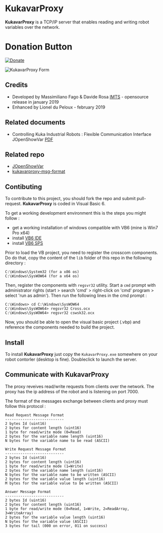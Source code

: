 # KukavarProxy

**KukavarProxy**  is a TCP/IP server that enables reading and writing robot variables over the network.

# Donation Button

[![Donate](https://img.shields.io/badge/Donate-PayPal-green.svg)](https://www.paypal.com/donate/?business=USMUVY63FYT8C&no_recurring=0&currency_code=EUR)

![KukavarProxy Form](https://github.com/lionpeloux/KukavarProxy/blob/dev/kukavarproxy.png)

## Credits

* Developed by Massimiliano Fago & Davide Rosa [IMTS](www.imts.eu) - opensource release in january 2019
* Enhanced by Lionel du Peloux - february 2019

## Related documents
* Controlling Kuka Industrial Robots : Flexible Communication Interface JOpenShowVar [PDF](http://filipposanfilippo.inspitivity.com/publications/controlling-kuka-industrial-robots-flexible-communication-interface-jopenshowvar.pdf)

## Related repo
* [JOpenShowVar](https://github.com/aauc-mechlab/JOpenShowVar)
* [kukavarproxy-msg-format](https://github.com/akselov/kukavarproxy-msg-format)

## Contibuting

To contribute to this project, you should fork the repo and submit pull-request. **KukavarProxy**  is coded in Visual Basic 6.

To get a working development environment this is the steps you might follow :
* get a working installation of windows compatible with VB6 (mine is Win7 Pro x64)
* install [VB6 IDE](https://stackoverflow.com/questions/8029122/where-can-i-get-a-vb6-ide)
* install [VB6 SPS](https://www.microsoft.com/fr-fr/download/details.aspx?id=5721)

Prior to load the VB project, you need to register the crosscom components. Do do that, copy 
the content of the `lib` folder of this repo in the following directory :

```
C:\Windows\System32 (for a x86 os)
C:\Windows\SysWOW64 (for a x64 os)
```

Then, register the components with `regsvr32` utility. Start a `cmd` prompt with administrator rights (start > search 'cmd' > right-click on 'cmd' program > select 'run as admin'). Then run the following lines in the cmd prompt :

```
C:\Windows> cd C:\Windows\SysWOW64
C:\Windows\SysWOW64> regsvr32 Cross.ocx
C:\Windows\SysWOW64> regsvr32 cswsk32.ocx
```

Now, you should be able to open the visual basic project (.vbp) and reference the components needed to build the project.

## Install

To install **KukavarProxy** just copy the `KukavarProxy.exe` somewhere on your robot contorler (desktop is fine). Doubleclick to launch the server.

## Communicate with KukavarProxy

The proxy reveives read/write requests from clients over the network. The proxy has the ip address of the robot and is listening on port 7000.

The format of the messages exchange between clients and proxy must follow this protocol :

```
Read Request Message Format
---------------------------
2 bytes Id (uint16)
2 bytes for content length (uint16)
1 byte for read/write mode (0=Read)
2 bytes for the variable name length (uint16)
N bytes for the variable name to be read (ASCII)

Write Request Message Format
---------------------------
2 bytes Id (uint16)
2 bytes for content length (uint16)
1 byte for read/write mode (1=Write)
2 bytes for the variable name length (uint16)
N bytes for the variable name to be written (ASCII)
2 bytes for the variable value length (uint16)
M bytes for the variable value to be written (ASCII)

Answer Message Format
---------------------------
2 bytes Id (uint16)
2 bytes for content length (uint16)
1 byte for read/write mode (0=Read, 1=Write, 2=ReadArray, 3=WriteArray)
2 bytes for the variable value length (uint16)
N bytes for the variable value (ASCII)
3 bytes for tail (000 on error, 011 on success)
```



